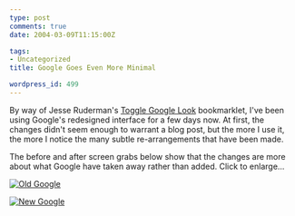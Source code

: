 ```yaml
---
type: post
comments: true
date: 2004-03-09T11:15:00Z

tags:
- Uncategorized
title: Google Goes Even More Minimal

wordpress_id: 499
---
```


By way of Jesse Ruderman's [Toggle Google Look](http://www.squarefree.com/archives/000369.html) bookmarklet, I've been using Google's redesigned interface for a few days now. At first, the changes didn't seem enough to warrant a blog post, but the more I use it, the more I notice the many subtle re-arrangements that have been made. 



	

The before and after screen grabs below show that the changes are more about what Google have taken away rather than added. Click to enlarge…



	

[![Old Google](/images/google_old_tb.png)](/images/google_old.png)



	

[![New Google](/images/google_new_tb.png)](/images/google_new.png)
